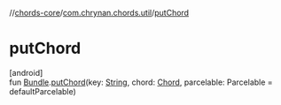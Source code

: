 //[chords-core](../../index.md)/[com.chrynan.chords.util](index.md)/[putChord](put-chord.md)

# putChord

[android]\
fun [Bundle](https://developer.android.com/reference/kotlin/android/os/Bundle.html).[putChord](put-chord.md)(key: [String](https://kotlinlang.org/api/latest/jvm/stdlib/kotlin/-string/index.html), chord: [Chord](../../../chords-core/chords-core/com.chrynan.chords.model/-chord/index.md), parcelable: Parcelable = defaultParcelable)
